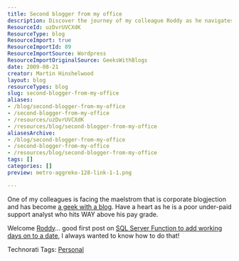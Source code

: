 ```yaml
---
title: Second blogger from my office
description: Discover the journey of my colleague Roddy as he navigates corporate blogging. Check out his insightful first post on SQL Server functions!
ResourceId: uzDvrUVCXdK
ResourceType: blog
ResourceImport: true
ResourceImportId: 89
ResourceImportSource: Wordpress
ResourceImportOriginalSource: GeeksWithBlogs
date: 2009-08-21
creator: Martin Hinshelwood
layout: blog
resourceTypes: blog
slug: second-blogger-from-my-office
aliases:
- /blog/second-blogger-from-my-office
- /second-blogger-from-my-office
- /resources/uzDvrUVCXdK
- /resources/blog/second-blogger-from-my-office
aliasesArchive:
- /blog/second-blogger-from-my-office
- /second-blogger-from-my-office
- /resources/blog/second-blogger-from-my-office
tags: []
categories: []
preview: metro-aggreko-128-link-1-1.png

---
```

One of my colleagues is facing the maelstrom that is corporate blogjection and has become [a geek with a blog](http://geekswithblogs.net/RoddyCrossan/archive/2009/08/21/sql-server-function-to-add-working-days-on-to-a.aspx). Have a heart as he is a poor under-paid support analyst who hits WAY above his pay grade.

Welcome [Roddy](http://geekswithblogs.net/RoddyCrossan)… good first post on [SQL Server Function to add working days on to a date](http://geekswithblogs.net/RoddyCrossan/archive/2009/08/21/sql-server-function-to-add-working-days-on-to-a.aspx), I always wanted to know how to do that!

Technorati Tags: [Personal](http://technorati.com/tags/Personal)
